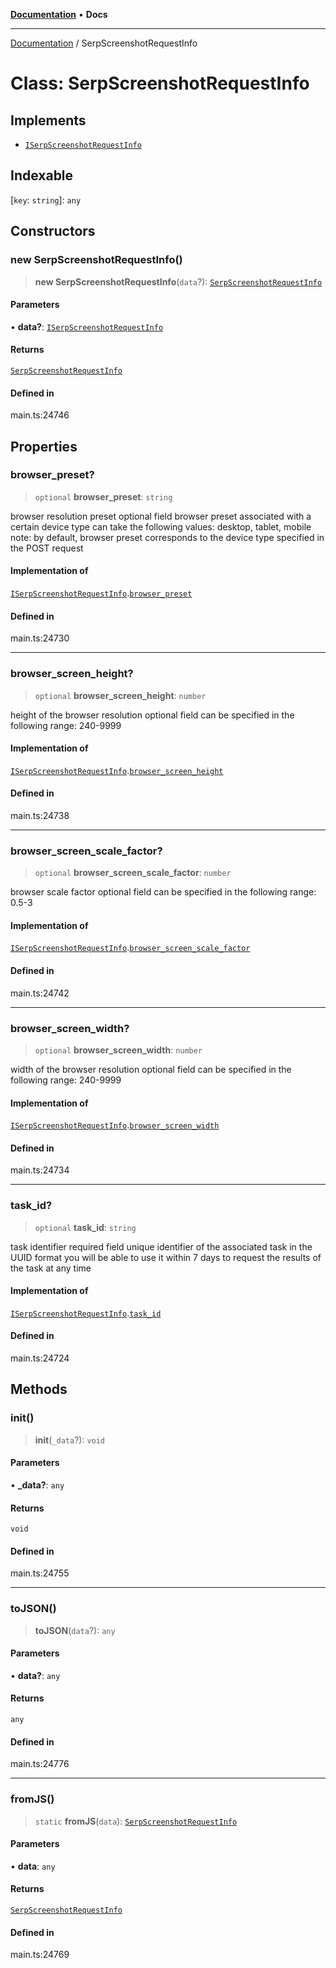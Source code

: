 [**Documentation**](../README.md) • **Docs**

***

[Documentation](../README.md) / SerpScreenshotRequestInfo

# Class: SerpScreenshotRequestInfo

## Implements

- [`ISerpScreenshotRequestInfo`](../interfaces/ISerpScreenshotRequestInfo.md)

## Indexable

 \[`key`: `string`\]: `any`

## Constructors

### new SerpScreenshotRequestInfo()

> **new SerpScreenshotRequestInfo**(`data`?): [`SerpScreenshotRequestInfo`](SerpScreenshotRequestInfo.md)

#### Parameters

• **data?**: [`ISerpScreenshotRequestInfo`](../interfaces/ISerpScreenshotRequestInfo.md)

#### Returns

[`SerpScreenshotRequestInfo`](SerpScreenshotRequestInfo.md)

#### Defined in

main.ts:24746

## Properties

### browser\_preset?

> `optional` **browser\_preset**: `string`

browser resolution preset
optional field
browser preset associated with a certain device type
can take the following values: desktop, tablet, mobile
note: by default, browser preset corresponds to the device type specified in the POST request

#### Implementation of

[`ISerpScreenshotRequestInfo`](../interfaces/ISerpScreenshotRequestInfo.md).[`browser_preset`](../interfaces/ISerpScreenshotRequestInfo.md#browser_preset)

#### Defined in

main.ts:24730

***

### browser\_screen\_height?

> `optional` **browser\_screen\_height**: `number`

height of the browser resolution
optional field
can be specified in the following range: 240-9999

#### Implementation of

[`ISerpScreenshotRequestInfo`](../interfaces/ISerpScreenshotRequestInfo.md).[`browser_screen_height`](../interfaces/ISerpScreenshotRequestInfo.md#browser_screen_height)

#### Defined in

main.ts:24738

***

### browser\_screen\_scale\_factor?

> `optional` **browser\_screen\_scale\_factor**: `number`

browser scale factor
optional field
can be specified in the following range: 0.5-3

#### Implementation of

[`ISerpScreenshotRequestInfo`](../interfaces/ISerpScreenshotRequestInfo.md).[`browser_screen_scale_factor`](../interfaces/ISerpScreenshotRequestInfo.md#browser_screen_scale_factor)

#### Defined in

main.ts:24742

***

### browser\_screen\_width?

> `optional` **browser\_screen\_width**: `number`

width of the browser resolution
optional field
can be specified in the following range: 240-9999

#### Implementation of

[`ISerpScreenshotRequestInfo`](../interfaces/ISerpScreenshotRequestInfo.md).[`browser_screen_width`](../interfaces/ISerpScreenshotRequestInfo.md#browser_screen_width)

#### Defined in

main.ts:24734

***

### task\_id?

> `optional` **task\_id**: `string`

task identifier
required field
unique identifier of the associated task in the UUID format
you will be able to use it within 7 days to request the results of the task at any time

#### Implementation of

[`ISerpScreenshotRequestInfo`](../interfaces/ISerpScreenshotRequestInfo.md).[`task_id`](../interfaces/ISerpScreenshotRequestInfo.md#task_id)

#### Defined in

main.ts:24724

## Methods

### init()

> **init**(`_data`?): `void`

#### Parameters

• **\_data?**: `any`

#### Returns

`void`

#### Defined in

main.ts:24755

***

### toJSON()

> **toJSON**(`data`?): `any`

#### Parameters

• **data?**: `any`

#### Returns

`any`

#### Defined in

main.ts:24776

***

### fromJS()

> `static` **fromJS**(`data`): [`SerpScreenshotRequestInfo`](SerpScreenshotRequestInfo.md)

#### Parameters

• **data**: `any`

#### Returns

[`SerpScreenshotRequestInfo`](SerpScreenshotRequestInfo.md)

#### Defined in

main.ts:24769
